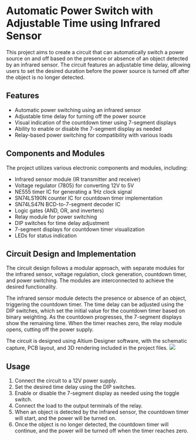 # Automatic Power Switch with Adjustable Time using Infrared Sensor
This project aims to create a circuit that can automatically switch a power source on and off based on the presence or absence of an object detected by an infrared sensor. The circuit features an adjustable time delay, allowing users to set the desired duration before the power source is turned off after the object is no longer detected.

## Features
-  Automatic power switching using an infrared sensor
-  Adjustable time delay for turning off the power source
-  Visual indication of the countdown timer using 7-segment displays
-  Ability to enable or disable the 7-segment display as needed
-  Relay-based power switching for compatibility with various loads

## Components and Modules
The project utilizes various electronic components and modules, including:
- Infrared sensor module (IR transmitter and receiver)
- Voltage regulator (7805) for converting 12V to 5V
- NE555 timer IC for generating a 1Hz clock signal
- SN74LS190N counter IC for countdown timer implementation
- SN74LS47N BCD-to-7-segment decoder IC
- Logic gates (AND, OR, and inverters)
- Relay module for power switching
- DIP switches for time delay adjustment
- 7-segment displays for countdown timer visualization
- LEDs for status indication

## Circuit Design and Implementation
The circuit design follows a modular approach, with separate modules for the infrared sensor, voltage regulation, clock generation, countdown timer, and power switching. The modules are interconnected to achieve the desired functionality.

The infrared sensor module detects the presence or absence of an object, triggering the countdown timer. The time delay can be adjusted using the DIP switches, which set the initial value for the countdown timer based on binary weighting. As the countdown progresses, the 7-segment displays show the remaining time. When the timer reaches zero, the relay module opens, cutting off the power supply.

The circuit is designed using Altium Designer software, with the schematic capture, PCB layout, and 3D rendering included in the project files.
![](https://imgur.com/a/Fk9S474)

## Usage
1. Connect the circuit to a 12V power supply.
2. Set the desired time delay using the DIP switches.
3. Enable or disable the 7-segment display as needed using the toggle switch.
4. Connect the load to the output terminals of the relay.
5. When an object is detected by the infrared sensor, the countdown timer will start, and the power will be turned on.
6. Once the object is no longer detected, the countdown timer will continue, and the power will be turned off when the timer reaches zero.
